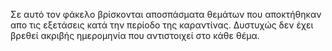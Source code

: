 Σε αυτό τον φάκελο βρίσκονται αποσπάσματα θεμάτων που αποκτήθηκαν απο τις εξετάσεις κατά την περίοδο της καραντίνας. 
Δυστυχώς δεν έχει βρεθεί ακριβής ημερομηνία που αντιστοιχεί στο κάθε θέμα.
